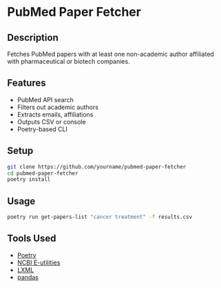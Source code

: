 # PubMed Paper Fetcher

## Description

Fetches PubMed papers with at least one non-academic author affiliated with pharmaceutical or biotech companies.

## Features

- PubMed API search
- Filters out academic authors
- Extracts emails, affiliations
- Outputs CSV or console
- Poetry-based CLI

## Setup

```bash
git clone https://github.com/yourname/pubmed-paper-fetcher
cd pubmed-paper-fetcher
poetry install
```

## Usage

```bash
poetry run get-papers-list "cancer treatment" -f results.csv
```

## Tools Used

- [Poetry](https://python-poetry.org/)
- [NCBI E-utilities](https://www.ncbi.nlm.nih.gov/books/NBK25501/)
- [LXML](https://lxml.de/)
- [pandas](https://pandas.pydata.org/)
